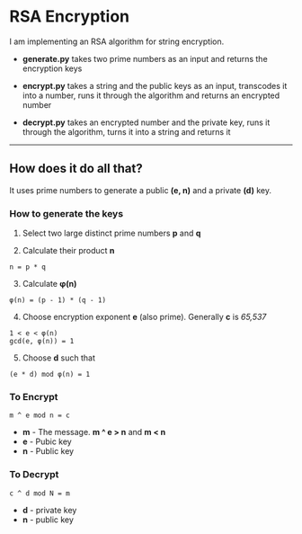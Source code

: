# RSA Encryption

I am implementing an RSA algorithm for string encryption.

* __generate.py__ takes two prime numbers as an input and returns the encryption keys

* __encrypt.py__ takes a string and the public keys as an input, transcodes it into a number, runs it through the algorithm and returns an encrypted number

* __decrypt.py__ takes an encrypted number and the private key, runs it through the algorithm, turns it into a string and returns it

---
## How does it do all that?

It uses prime numbers to generate a public __(e, n)__ and a private __(d)__ key.

### How to generate the keys

1. Select two large distinct prime numbers __p__ and __q__

2. Calculate their product __n__
```
n = p * q
```
3. Calculate __φ(n)__
```
φ(n) = (p - 1) * (q - 1)
```
4. Choose encryption exponent __e__ (also prime). Generally __c__ is _65,537_
```
1 < e < φ(n)
gcd(e, φ(n)) = 1
```
5. Choose __d__ such that
```
(e * d) mod φ(n) = 1
```

### To Encrypt
```
m ^ e mod n = c
```
* __m__ - The message. __m ^ e > n__ and __m < n__
* __e__ - Pubic key
* __n__ - Public key

### To Decrypt
```
c ^ d mod N = m
```
* __d__ - private key
* __n__ - public key
